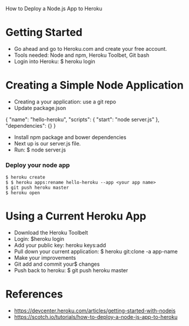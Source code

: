 How to Deploy a Node.js App to Heroku
# Getting Started
- Go ahead and go to Heroku.com and create your free account.
- Tools needed: Node and npm, Heroku Toolbet, Git bash
- Login into Heroku: $ heroku login

# Creating a Simple Node Application
- Creating a your application: use a git repo
- Update package.json

{
  "name": "hello-heroku",
  "scripts": {
    "start": "node server.js"
  },
  "dependencies": {}
}

- Install npm package and bower dependencies
- Next up is our server.js file.
- Run: $ node server.js
### Deploy your node app

```
$ heroku create
$ $ heroku apps:rename hello-heroku --app <your app name>
$ git push heroku master
$ heroku open
```

# Using a Current Heroku App
- Download the Heroku Toolbelt
- Login: $heroku login
- Add your public key: heroku keys:add
- Pull down your current application: $ heroku git:clone -a app-name
- Make your improvements
- Git add and commit your$  changes
- Push back to heroku: $ git push heroku master

# References
- https://devcenter.heroku.com/articles/getting-started-with-nodejs
- https://scotch.io/tutorials/how-to-deploy-a-node-js-app-to-heroku
